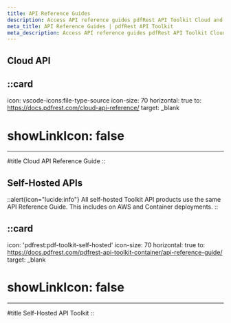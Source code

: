 ```yaml
---
title: API Reference Guides
description: Access API reference guides pdfRest API Toolkit Cloud and self-hosted deployments.
meta_title: API Reference Guides | pdfRest API Toolkit
meta_description: Access API reference guides pdfRest API Toolkit Cloud and self-hosted deployments.
---
```


## Cloud API
::card
---
icon: vscode-icons:file-type-source
icon-size: 70
horizontal: true
to: https://docs.pdfrest.com/cloud-api-reference/
target: _blank
# showLinkIcon: false
---

#title
Cloud API Reference Guide
::

## Self-Hosted APIs

::alert{icon="lucide:info"}
All self-hosted Toolkit API products use the same API Reference Guide. This includes on AWS and Container deployments.
::

::card
---
icon: 'pdfrest:pdf-toolkit-self-hosted'
icon-size: 70
horizontal: true
to: https://docs.pdfrest.com/pdfrest-api-toolkit-container/api-reference-guide/
target: _blank
# showLinkIcon: false
---

#title
Self-Hosted API Toolkit
::
